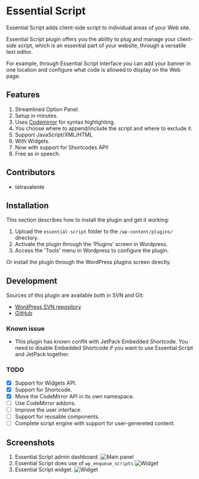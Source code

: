 # Essential Script

Essential Script adds client-side script to individual areas of your Web site.

Essential Script plugin offers you the ability to plug and manage your client-side script, which is an essential part of your website, through a versatile text editor.

For example, through Essential Script interface you can add your banner in one location and configure what code is allowed to display on the Web page.

## Features
1. Streamlined Option Panel.
2. Setup in minutes.
3. Uses [Codemirror](http://codemirror.net/) for syntax highlighting.
4. You choose where to append/include the script and where to exclude it.
5. Support JavaScript/XML/HTML
6. With Widgets.
7. Now with support for Shortcodes API!
7. Free as in speech.

## Contributors
* tetravalente

## Installation
This section describes how to install the plugin and get it working:

1. Upload the `essential-script` folder to  the `/wp-content/plugins/` directory.
2. Activate the plugin through the 'Plugins' screen in Wordpress.
3. Access the 'Tools' menu in Wordpress to configure the plugin.

Or install the plugin through the WordPress plugins screen directly.

## Development

Sources of this plugin are available both in SVN and Git:

* [WordPress SVN repository](https://plugins.svn.wordpress.org/essential-script/)
* [GitHub](https://github.com/tetravalence/essential-script)

### Known issue

* This plugin has known conflit with JetPack Embedded Shortcode. You need to disable Embedded Shortcode if you want to use Essential Script and JetPack together.

### TODO
- [x] Support for Widgets API.
- [x] Support for Shortcode.
- [x] Move the CodeMirror API in its own namespace.
- [ ] Use CodeMirror addons.
- [ ] Improve the user interface.
- [ ] Support for reusable components.
- [ ] Complete script engine with support for user-genereted content.

## Screenshots
1. Essential Script admin dashboard.
![Main panel](https://ps.w.org/essential-script/assets/screenshot-1.png)
2. Essential Script does use of `wp_enqueue_scripts`
![Widget](https://ps.w.org/essential-script/assets/screenshot-2.png)
3. Essential Script widget.
![Widget](https://ps.w.org/essential-script/assets/screenshot-3.png)